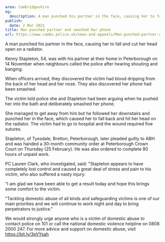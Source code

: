 ```yaml
area: Cambridgeshire
og:
  description: A man punched his partner in the face, causing her to fall and cut her head open on a radiator.
publish:
  date: 2 Mar 2021
title: Man punched partner and smashed her phone
url: https://www.cambs.police.uk/news-and-appeals/Man-punched-partner-and-smashed-her-phone
```

A man punched his partner in the face, causing her to fall and cut her head open on a radiator.

Kenny Stapleton, 54, was with his partner at their home in Peterborough on 14 November when neighbours called the police after hearing shouting and banging.

When officers arrived, they discovered the victim had blood dripping from the back of her head and her nose. They also discovered her phone had been smashed.

The victim told police she and Stapleton had been arguing when he pushed her into the bath and deliberately smashed her phone.

She managed to get away from him but he followed her downstairs and punched her in the face, which caused her to fall back and hit her head on the radiator. The victim had to go to hospital and the wound required five sutures.

Stapleton, of Tyesdale, Bretton, Peterborough, later pleaded guilty to ABH and was handed a 30-month community order at Peterborough Crown Court on Thursday (25 February). He was also ordered to complete 80 hours of unpaid work.

PC Lauren Clark, who investigated, said: "Stapleton appears to have completely lost control and caused a great deal of stress and pain to his victim, who also suffered a nasty injury.

"I am glad we have been able to get a result today and hope this brings some comfort to the victim.

"Tackling domestic abuse of all kinds and safeguarding victims is one of our main priorities and we will continue to work night and day to bring perpetrators to justice."

We would strongly urge anyone who is a victim of domestic abuse to contact police on 101 or call the national domestic violence helpline on 0808 2000 247. For more advice and support on domestic abuse, visit https://bit.ly/3pVYsah

